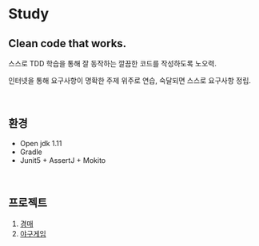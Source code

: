 # Study

## Clean code that works.

스스로 TDD 학습을 통해 잘 동작하는 깔끔한 코드를 작성하도록 노오력.

인터넷을 통해 요구사항이 명확한 주제 위주로 연습, 숙달되면 스스로 요구사항 정립.

<br>

## 환경
 - Open jdk 1.11
 - Gradle
 - Junit5 + AssertJ + Mokito

 <br>

 ## 프로젝트
 
 1. [경매](https://github.com/ohtaeg/tdd-self-study/tree/master/auction)
 2. [야구게임](https://github.com/ohtaeg/tdd-self-study/tree/master/baseball-game)





